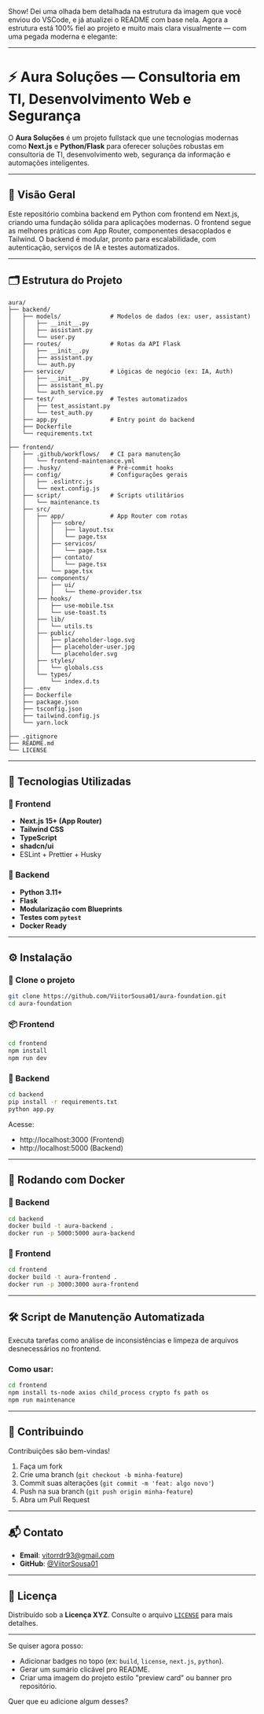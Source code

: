 Show! Dei uma olhada bem detalhada na estrutura da imagem que você enviou do VSCode, e já atualizei o README com base nela. Agora a estrutura está 100% fiel ao projeto e muito mais clara visualmente — com uma pegada moderna e elegante:

---

# ⚡ Aura Soluções — Consultoria em TI, Desenvolvimento Web e Segurança

O **Aura Soluções** é um projeto fullstack que une tecnologias modernas como **Next.js** e **Python/Flask** para oferecer soluções robustas em consultoria de TI, desenvolvimento web, segurança da informação e automações inteligentes.

---

## 🧠 Visão Geral

Este repositório combina backend em Python com frontend em Next.js, criando uma fundação sólida para aplicações modernas. O frontend segue as melhores práticas com App Router, componentes desacoplados e Tailwind. O backend é modular, pronto para escalabilidade, com autenticação, serviços de IA e testes automatizados.

---

## 🗂️ Estrutura do Projeto

```
aura/
├── backend/
│   ├── models/              # Modelos de dados (ex: user, assistant)
│   │   ├── __init__.py
│   │   ├── assistant.py
│   │   └── user.py
│   ├── routes/              # Rotas da API Flask
│   │   ├── __init__.py
│   │   ├── assistant.py
│   │   └── auth.py
│   ├── service/             # Lógicas de negócio (ex: IA, Auth)
│   │   ├── __init__.py
│   │   ├── assistant_ml.py
│   │   └── auth_service.py
│   ├── test/                # Testes automatizados
│   │   ├── test_assistant.py
│   │   └── test_auth.py
│   ├── app.py               # Entry point do backend
│   ├── Dockerfile
│   └── requirements.txt
│
├── frontend/
│   ├── .github/workflows/   # CI para manutenção
│   │   └── frontend-maintenance.yml
│   ├── .husky/              # Pré-commit hooks
│   ├── config/              # Configurações gerais
│   │   ├── .eslintrc.js
│   │   └── next.config.js
│   ├── script/              # Scripts utilitários
│   │   └── maintenance.ts
│   ├── src/
│   │   ├── app/             # App Router com rotas
│   │   │   ├── sobre/
│   │   │   │   ├── layout.tsx
│   │   │   │   └── page.tsx
│   │   │   ├── servicos/
│   │   │   │   └── page.tsx
│   │   │   ├── contato/
│   │   │   │   └── page.tsx
│   │   │   └── page.tsx
│   │   ├── components/
│   │   │   ├── ui/
│   │   │   │   └── theme-provider.tsx
│   │   ├── hooks/
│   │   │   ├── use-mobile.tsx
│   │   │   └── use-toast.ts
│   │   ├── lib/
│   │   │   └── utils.ts
│   │   ├── public/
│   │   │   ├── placeholder-logo.svg
│   │   │   ├── placeholder-user.jpg
│   │   │   └── placeholder.svg
│   │   ├── styles/
│   │   │   └── globals.css
│   │   └── types/
│   │       └── index.d.ts
│   ├── .env
│   ├── Dockerfile
│   ├── package.json
│   ├── tsconfig.json
│   ├── tailwind.config.js
│   └── yarn.lock
│
├── .gitignore
├── README.md
└── LICENSE
```

---

## 🚀 Tecnologias Utilizadas

### 🔹 Frontend
- **Next.js 15+ (App Router)**
- **Tailwind CSS**
- **TypeScript**
- **shadcn/ui**
- ESLint + Prettier + Husky

### 🔹 Backend
- **Python 3.11+**
- **Flask**
- **Modularização com Blueprints**
- **Testes com `pytest`**
- **Docker Ready**

---

## ⚙️ Instalação

### 🔧 Clone o projeto
```bash
git clone https://github.com/ViitorSousa01/aura-foundation.git
cd aura-foundation
```

### 📦 Frontend
```bash
cd frontend
npm install
npm run dev
```

### 🧪 Backend
```bash
cd backend
pip install -r requirements.txt
python app.py
```

Acesse:
- http://localhost:3000 (Frontend)
- http://localhost:5000 (Backend)

---

## 🐳 Rodando com Docker

### 🔸 Backend
```bash
cd backend
docker build -t aura-backend .
docker run -p 5000:5000 aura-backend
```

### 🔸 Frontend
```bash
cd frontend
docker build -t aura-frontend .
docker run -p 3000:3000 aura-frontend
```

---

## 🛠️ Script de Manutenção Automatizada

Executa tarefas como análise de inconsistências e limpeza de arquivos desnecessários no frontend.

### Como usar:
```bash
cd frontend
npm install ts-node axios child_process crypto fs path os
npm run maintenance
```

---

## 🤝 Contribuindo

Contribuições são bem-vindas!

1. Faça um fork
2. Crie uma branch (`git checkout -b minha-feature`)
3. Commit suas alterações (`git commit -m 'feat: algo novo'`)
4. Push na sua branch (`git push origin minha-feature`)
5. Abra um Pull Request

---

## 📬 Contato

- **Email**: [vitorrdr93@gmail.com](mailto:vitorrdr93@gmail.com)  
- **GitHub**: [@ViitorSousa01](https://github.com/ViitorSousa01)

---

## 📄 Licença

Distribuído sob a **Licença XYZ**. Consulte o arquivo [`LICENSE`](./LICENSE) para mais detalhes.

---

Se quiser agora posso:
- Adicionar badges no topo (ex: `build`, `license`, `next.js`, `python`).
- Gerar um sumário clicável pro README.
- Criar uma imagem do projeto estilo "preview card" ou banner pro repositório.

Quer que eu adicione algum desses?
